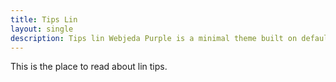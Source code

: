 ```yaml
---
title: Tips Lin
layout: single
description: Tips lin Webjeda Purple is a minimal theme built on default jekyll theme. It is very light highly customizable. Suitable for minimal blogs.
---
```



This is the place to read about lin tips.
 

